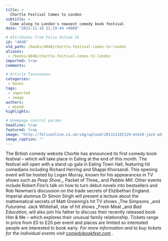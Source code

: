 ```yaml
---
title: >
  Chortle Festival Comes to London
subtitle: >
  Come along to London's newsest comedy book festival
date: "2013-11-10 21:29:44 +0000"

# Attributes from Felix Online V1
id: "4048"
old_path: /books/4048/chortle-festival-comes-to-london
aliases:
 - /books/4048/chortle-festival-comes-to-london
imported: true
comments:

# Article Taxonomies
categories:
 - books
tags:
 - imported
 - image
authors:
 - mtm10
highlights:

# Homepage control params
headline: true
featured: true
image: "http://felixonline.co.uk/img/upload/201311102129-mtm10-jack-whitehall.jpg"
image_caption: ""
---
```


The British comedy website Chortle has announced its first comedy book festival – which will take place in Ealing at the end of this month. The festival will open with a stand up gala in Ealing Town Hall, featuring hit comedians including Richard Herring and Shappi Khorsandi. This opening event will be hosted by Logan Murray, known for his appearances in TV shows such as _Peep Show_,_ Packet of Three_ and _Pebble Mill_.
 Other events include Robert Finn’s talk on how to turn debut novels into bestsellers and Rob Newman’s discussion on the trade secrets of Elizibethan England. Imperial alumnus Dr Simon Singh will present a lecture about the mathematical secrets of Matt Groening’s hit TV shows _The Simpsons _and _Futurama_. Jack Whitehall, star of hit shows _Fresh Meat _and _Bad Education_, will also join his father to discuss their recently released book Him & Me – which explores their unusual family relationship.
 Tickets range in price from £5 to £20 per event and places are limited so interested people are interested to book early.
_For more information and to buy tickets for the individual events visit [comedybookfest.com](http://www.comedybookfest.com) ._
